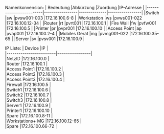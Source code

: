 Namenkonvension:
| Bedeutung               |Abkürzung        |Zuordung      |IP-Adresse       |
|-------------------------|-----------------|--------------|-----------------|
|Switch                   |sw               |pvsw001-003   |172.16.100.6-8   |
|Workstation              |ws               |pvws001-022   |172.16.100.12-34 |
|Router                   |rt               |pvrt001       |172.16.100.1     |
|Fire Wall                |fw               |pvfw001       |172.16.100.5     |
|Printer                  |pr               |pvpr001       |172.16.100.10    |
|Access Point             |ap               |pvap001       |172.16.100.2-4   |
|Mobiles Gerät            |mg               |pvmg001-022   |172.16.100.35-65 |
|Server                   |sv               |pvsv001       |172.16.100.9     |

IP Liste:
| Device                  |IP               |  
|-------------------------|-----------------|  
|NetzID                   |172.16.100.0     |  
|Router                   |172.16.100.1     |  
|Access Point1            |172.16.100.2     |  
|Access Point2            |172.16.100.3     |  
|Access Point3            |172.16.100.4     |  
|Firewall                 |172.16.100.5     |  
|Switch1                  |172.16.100.6     |  
|Switch2                  |172.16.100.7     |  
|Switch3                  |172.16.100.8     |  
|Server1                  |172.16.100.9     |  
|Printer1                 |172.16.100.10    |  
|Spare                    |172.16.100.8-11  |  
|Workstations+ MG         |172.16.100.12-65 |  
|Spare                    |172.16.100.66-72 |  

